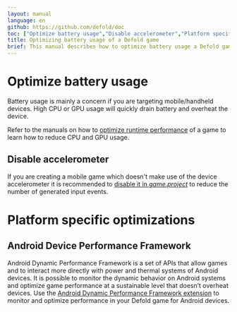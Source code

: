 ```yaml
---
layout: manual
language: en
github: https://github.com/defold/doc
toc: ["Optimize battery usage","Disable accelerometer","Platform specific optimizations","Android Device Performance Framework"]
title: Optimizing battery usage of a Defold game
brief: This manual describes how to optimize battery usage a Defold game.
---
```


# Optimize battery usage
Battery usage is mainly a concern if you are targeting mobile/handheld devices. High CPU or GPU usage will quickly drain battery and overheat the device.

Refer to the manuals on how to [optimize runtime performance](/manuals/optimization-speed) of a game to learn how to reduce CPU and GPU usage.

## Disable accelerometer
If you are creating a mobile game which doesn't make use of the device accelerometer it is recommended to [disable it in *game.project*](/manuals/project-settings/#use-accelerometer) to reduce the number of generated input events.


# Platform specific optimizations

## Android Device Performance Framework

Android Dynamic Performance Framework is a set of APIs that allow games and to interact more directly with power and thermal systems of Android devices. It is possible to monitor the dynamic behavior on Android systems and optimize game performance at a sustainable level that doesn’t overheat devices. Use the [Android Dynamic Performance Framework extension](https://defold.com/extension-adpf/) to monitor and optimize performance in your Defold game for Android devices.